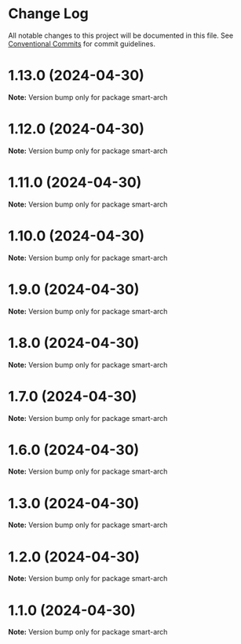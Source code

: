 # Change Log

All notable changes to this project will be documented in this file.
See [Conventional Commits](https://conventionalcommits.org) for commit guidelines.

# 1.13.0 (2024-04-30)

**Note:** Version bump only for package smart-arch





# 1.12.0 (2024-04-30)

**Note:** Version bump only for package smart-arch





# 1.11.0 (2024-04-30)

**Note:** Version bump only for package smart-arch





# 1.10.0 (2024-04-30)

**Note:** Version bump only for package smart-arch





# 1.9.0 (2024-04-30)

**Note:** Version bump only for package smart-arch





# 1.8.0 (2024-04-30)

**Note:** Version bump only for package smart-arch





# 1.7.0 (2024-04-30)

**Note:** Version bump only for package smart-arch





# 1.6.0 (2024-04-30)

**Note:** Version bump only for package smart-arch





# 1.3.0 (2024-04-30)

**Note:** Version bump only for package smart-arch





# 1.2.0 (2024-04-30)

**Note:** Version bump only for package smart-arch





# 1.1.0 (2024-04-30)

**Note:** Version bump only for package smart-arch
